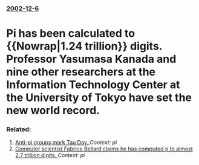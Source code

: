 ### [2002-12-6](/news/2002/12/6/index.md)

# Pi has been calculated to {{Nowrap|1.24 trillion}} digits. Professor Yasumasa Kanada and nine other researchers at the Information Technology Center at the University of Tokyo have set the new world record.




### Related:

1. [Anti-pi groups mark Tau Day. ](/news/2011/06/28/anti-pi-groups-mark-tau-day.md) _Context: pi_
2. [Computer scientist Fabrice Bellard claims he has computed p to almost 2.7 trillion digits. ](/news/2010/01/6/computer-scientist-fabrice-bellard-claims-he-has-computed-i-to-almost-2-7-trillion-digits.md) _Context: pi_

